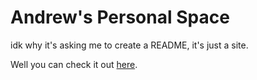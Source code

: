 # Andrew's Personal Space

idk why it's asking me to create a README, it's just a site.

Well you can check it out [here](www.andrewspersonal.space).
